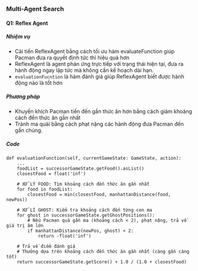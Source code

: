 ### Multi-Agent Search

#### Q1: Reflex Agent

##### Nhiệm vụ

- Cải tiến ReflexAgent bằng cách tối ưu hàm evaluateFunction giúp Pacman đưa ra quyết định tức thì hiệu quả hơn
- ReflexAgent là agent phản ứng trực tiếp với trạng thái hiện tại, đưa ra hành động ngay lập tức mà không cần kế hoạch dài hạn.
- `evaluationFucntion` là hàm đánh giá giúp ReflexAgent biết được hành động nào là tốt hơn

##### Phương pháp

- Khuyến khích Pacman tiến đến gần thức ăn hơn bằng cách giảm khoảng cách đến thức ăn gần nhất
- Tránh ma quái bằng cách phạt nặng các hành động đưa Pacman đến gần chúng.

##### Code


```
def evaluationFunction(self, currentGameState: GameState, action):
    ...
    foodList = successorGameState.getFood().asList()
    closestFood = float('inf')

    # XỬ LÝ FOOD: Tìm khoảng cách đến thức ăn gần nhất
    for food in foodList:
        closestFood = min(closestFood, manhattanDistance(food, newPos))

    # XỬ LÍ GHOST: Kiểm tra khoảng cách đến từng con ma
    for ghost in successorGameState.getGhostPositions():
        # Nếu Pacman quá gần ma (khoảng cách < 2), phạt nặng, trả về giá trị âm lớn
        if manhattanDistance(newPos, ghost) < 2:
            return -float('inf')

    # Trả về điểm đánh giá
    # Thưởng dựa trên khoảng cách đến thức ăn gần nhất (càng gần càng tốt)
    return successorGameState.getScore() + 1.0 / (1.0 + closestFood)
```
